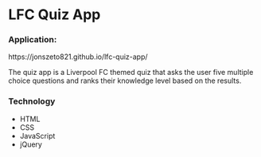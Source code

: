 <h1>LFC Quiz App</h1>

<h3>Application:</h3> https://jonszeto821.github.io/lfc-quiz-app/

<p>The quiz app is a Liverpool FC themed quiz that asks the user five multiple choice questions and ranks their knowledge level based on the results.

<h3>Technology</h3>
<ul>
  <li>HTML</li>
  <li>CSS</li>
  <li>JavaScript</li>
  <li>jQuery</li>
</ul></p>
